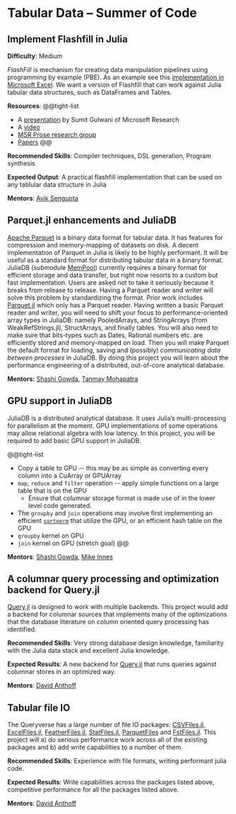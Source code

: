 
# Tabular Data – Summer of Code

## Implement Flashfill in Julia 

**Difficulty**: Medium

*FlashFill* is mechanism for creating data manipulation pipelines using programming by example (PBE). As an example see this [implementation in Microsoft Excel](https://support.microsoft.com/en-us/office/using-flash-fill-in-excel-3f9bcf1e-db93-4890-94a0-1578341f73f7). We want a version of Flashfill that can work against Julia tabular data structures, such as DataFrames and Tables. 

**Resources**:
@@tight-list
* A [presentation](https://www.microsoft.com/en-us/research/wp-content/uploads/2017/04/pldi16-tutorial.pptx) by Sumit Gulwani of Microsoft Research
* A [video](https://youtu.be/X1YXge3C8RI)
* [MSR Prose research group](https://www.microsoft.com/en-us/research/group/prose/)
* [Papers](https://www.microsoft.com/en-us/research/group/prose/#!publications)
@@

**Recommended Skills**: Compiler techniques, DSL generation, Program synthesis

**Expected Output**: A practical flashfill implementation that can be used on any tablular data structure in Julia

**Mentors**: [Avik Sengupta](https://github.com/aviks/)

## Parquet.jl enhancements and JuliaDB

[Apache Parquet](https://parquet.apache.org/) is a binary data format for tabular data. It has features for compression and memory-mapping of datasets on disk. A decent implementation of Parquet in Julia is likely to be highly performant. It will be useful as a standard format for distributing tabular data in a binary format. JuliaDB (submodule [MemPool](https://github.com/JuliaComputing/MemPool.jl/blob/master/src/io.jl)) currently requires a binary format for efficient storage and data transfer, but right now resorts to a custom but fast implementation. Users are asked not to take it seriously because it breaks from release to release. Having a Parquet reader and writer will solve this problem by standardizing the format. Prior work includes [Parquet.jl](https://github.com/JuliaIO/Parquet.jl) which only has a Parquet reader. Having written a basic Parquet reader and writer, you will need to shift your focus to performance-oriented array types in JuliaDB: namely PooledArrays, and StringArrays (from WeakRefStrings.jl), StructArrays, and finally tables. You will also need to make sure that bits-types such as Dates, Rational numbers etc. are efficiently stored and memory-mapped on load. Then you will make Parquet the default format for loading, saving and (possibly) _communicating data between processes_ in JuliaDB. By doing this project you will learn about the performance engineering of a distributed, out-of-core analytical database.

**Mentors:** [Shashi Gowda](https://github.com/shashi), [Tanmay Mohapatra](https://github.com/tanmaykm)

## GPU support in JuliaDB

JuliaDB is a distributed analytical database. It uses Julia’s multi-processing for parallelism at the moment. GPU implementations of some operations may allow relational algebra with low latency. In this project, you will be required to add basic GPU support in JuliaDB.

@@tight-list
- Copy a table to GPU -- this may be as simple as converting every column into a CuArray or GPUArray
- `map`, `reduce` and `filter` operation -- apply simple functions on a large table that is on the GPU
  - Ensure that columnar storage format is made use of in the lower level code generated.
- The `groupby` and `join` operations may involve first implementing an efficient [`sortperm`](https://docs.julialang.org/en/v1/base/sort/#Base.sortperm) that utilize the GPU, or an efficient hash table on the GPU
- `groupby` kernel on GPU
- `join` kernel on GPU (stretch goal)
@@

**Mentors**: [Shashi Gowda](https://shashi.github.io), [Mike Innes](https://mikeinnes.github.io/)

## A columnar query processing and optimization backend for Query.jl

[Query.jl](https://github.com/queryverse/Query.jl) is designed to work
with multiple backends. This project would add a backend for columnar sources
that implements many of the optimizations that the database literature
on column oriented query processing has identified.

**Recommended Skills**: Very strong database design knowledge, familiarity
with the Julia data stack and excellent Julia knowledge.

**Expected Results**: A new backend for [Query.jl](https://github.com/queryverse/Query.jl)
that runs queries against columnar stores in an optimized way.

**Mentors**: [David Anthoff](https://github.com/davidanthoff)

## Tabular file IO

The Queryverse has a large number of file IO packages: [CSVFiles.jl](https://github.com/queryverse/CSVFiles.jl),
[ExcelFiles.jl](https://github.com/queryverse/ExcelFiles.jl), [FeatherFiles.jl](https://github.com/queryverse/FeatherFiles.jl),
[StatFiles.jl](https://github.com/queryverse/StatFiles.jl), [ParquetFiles](https://github.com/queryverse/ParquetFiles.jl)
and [FstFiles.jl](https://github.com/queryverse/FstFiles.jl). This project
will a) do serious performance work across all of the existing packages and
b) add write capabilities  to a number of them.

**Recommended Skills**: Experience with file formats, writing performant
julia code.

**Expected Results**: Write capabilities across the packages listed above,
competitive performance for all the packages listed above.

**Mentors**: [David Anthoff](https://github.com/davidanthoff)

